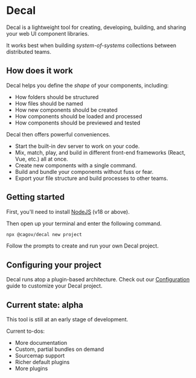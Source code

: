 # Decal

Decal is a lightweight tool for creating, developing, building, and sharing your web UI component libraries.

It works best when building _system-of-systems_ collections between distributed teams.

## How does it work

Decal helps you define the _shape_ of your components, including:

- How folders should be structured
- How files should be named
- How new components should be created
- How components should be loaded and processed
- How components should be previewed and tested

Decal then offers powerful conveniences.

- Start the built-in dev server to work on your code.
- Mix, match, play, and build in different front-end frameworks (React, Vue, etc.) all at once.
- Create new components with a single command.
- Build and bundle your components without fuss or fear.
- Export your file structure and build processes to other teams.

## Getting started

First, you'll need to install [NodeJS](https://nodejs.org) (v18 or above).

Then open up your terminal and enter the following command.

```sh
npx @cagov/decal new project
```

Follow the prompts to create and run your own Decal project.

## Configuring your project

Decal runs atop a plugin-based architecture. Check out our [Configuration](docs/configuration.md) guide to customize your Decal project.

## Current state: alpha

This tool is still at an early stage of development.

Current to-dos:

- More documentation
- Custom, partial bundles on demand
- Sourcemap support
- Richer default plugins
- More plugins
